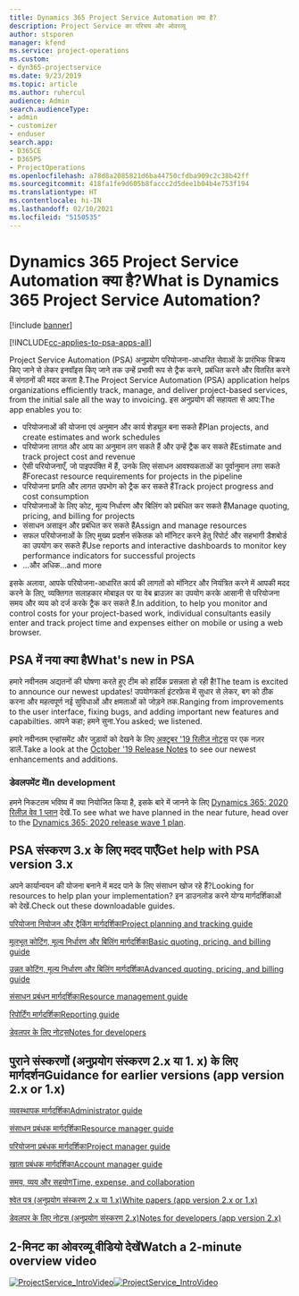 ```yaml
---
title: Dynamics 365 Project Service Automation क्या है?
description: Project Service का परिचय और ओवरव्यू
author: stsporen
manager: kfend
ms.service: project-operations
ms.custom:
- dyn365-projectservice
ms.date: 9/23/2019
ms.topic: article
ms.author: ruhercul
audience: Admin
search.audienceType:
- admin
- customizer
- enduser
search.app:
- D365CE
- D365PS
- ProjectOperations
ms.openlocfilehash: a78d8a2085821d6ba44750cfdba909c2c38b42ff
ms.sourcegitcommit: 418fa1fe9d605b8faccc2d5dee1b04b4e753f194
ms.translationtype: HT
ms.contentlocale: hi-IN
ms.lasthandoff: 02/10/2021
ms.locfileid: "5150535"
---
```

# <a name="what-is-dynamics-365-project-service-automation"></a><span data-ttu-id="8bae9-103">Dynamics 365 Project Service Automation क्या है?</span><span class="sxs-lookup"><span data-stu-id="8bae9-103">What is Dynamics 365 Project Service Automation?</span></span>

[!include [banner](../includes/psa-now-project-operations.md)]

[!INCLUDE[cc-applies-to-psa-apps-all](../includes/cc-applies-to-psa-apps-all.md)]

<span data-ttu-id="8bae9-104">Project Service Automation (PSA) अनुप्रयोग परियोजना-आधारित सेवाओं के प्रारंभिक विक्रय किए जाने से लेकर इनवॉइस किए जाने तक उन्हें प्रभावी रूप से ट्रैक करने, प्रबंधित करने और वितरित करने में संगठनों की मदद करता है.</span><span class="sxs-lookup"><span data-stu-id="8bae9-104">The Project Service Automation (PSA) application helps organizations efficiently track, manage, and deliver project-based services, from the initial sale all the way to invoicing.</span></span> <span data-ttu-id="8bae9-105">इस अनुप्रयोग की सहायता से आप:</span><span class="sxs-lookup"><span data-stu-id="8bae9-105">The app enables you to:</span></span>

- <span data-ttu-id="8bae9-106">परियोजनाओं की योजना एवं अनुमान और कार्य शेड्यूल बना सकते हैं</span><span class="sxs-lookup"><span data-stu-id="8bae9-106">Plan projects, and create estimates and work schedules</span></span>
- <span data-ttu-id="8bae9-107">परियोजना लागत और आय का अनुमान लग सकते हैं और उन्हें ट्रैक कर सकते हैं</span><span class="sxs-lookup"><span data-stu-id="8bae9-107">Estimate and track project cost and revenue</span></span>
- <span data-ttu-id="8bae9-108">ऐसी परियोजनाएँ, जो पाइपपंक्ति में हैं, उनके लिए संसाधन आवश्यकताओं का पूर्वानुमान लगा सकते हैं</span><span class="sxs-lookup"><span data-stu-id="8bae9-108">Forecast resource requirements for projects in the pipeline</span></span>
- <span data-ttu-id="8bae9-109">परियोजना प्रगति और लागत उपभोग को ट्रैक कर सकते हैं</span><span class="sxs-lookup"><span data-stu-id="8bae9-109">Track project progress and cost consumption</span></span>
- <span data-ttu-id="8bae9-110">परियोजनाओं के लिए कोट, मूल्य निर्धारण और बिलिंग को प्रबंधित कर सकते हैं</span><span class="sxs-lookup"><span data-stu-id="8bae9-110">Manage quoting, pricing, and billing for projects</span></span>
- <span data-ttu-id="8bae9-111">संसाधन असाइन और प्रबंधित कर सकते हैं</span><span class="sxs-lookup"><span data-stu-id="8bae9-111">Assign and manage resources</span></span>
- <span data-ttu-id="8bae9-112">सफल परियोजनाओं के लिए मुख्य प्रदर्शन संकेतक को मॉनिटर करने हेतु रिपोर्ट और सहभागी डैशबोर्ड का उपयोग कर सकते हैं</span><span class="sxs-lookup"><span data-stu-id="8bae9-112">Use reports and interactive dashboards to monitor key performance indicators for successful projects</span></span>
- <span data-ttu-id="8bae9-113">...और अधिक</span><span class="sxs-lookup"><span data-stu-id="8bae9-113">...and more</span></span>

<span data-ttu-id="8bae9-114">इसके अलावा, आपके परियोजना-आधारित कार्य की लागतों को मॉनिटर और नियंत्रित करने में आपकी मदद करने के लिए, व्यक्तिगत सलाहकार मोबाइल पर या वेब ब्राउज़र का उपयोग करके आसानी से परियोजना समय और व्यय को दर्ज करके ट्रैक कर सकते हैं.</span><span class="sxs-lookup"><span data-stu-id="8bae9-114">In addition, to help you monitor and control costs for your project-based work, individual consultants easily enter and track project time and expenses either on mobile or using a web browser.</span></span>

## <a name="whats-new-in-psa"></a><span data-ttu-id="8bae9-115">PSA में नया क्या है</span><span class="sxs-lookup"><span data-stu-id="8bae9-115">What's new in PSA</span></span>
<span data-ttu-id="8bae9-116">हमारे नवीनतम अद्यतनों की घोषणा करते हुए टीम को हार्दिक प्रसन्नता हो रही है!</span><span class="sxs-lookup"><span data-stu-id="8bae9-116">The team is excited to announce our newest updates!</span></span> <span data-ttu-id="8bae9-117">उपयोगकर्ता इंटरफ़ेस में सुधार से लेकर, बग को ठीक करना और महत्वपूर्ण नई सुविधाओं और क्षमताओं को जोड़ने तक.</span><span class="sxs-lookup"><span data-stu-id="8bae9-117">Ranging from improvements to the user interface, fixing bugs, and adding important new features and capabilties.</span></span> <span data-ttu-id="8bae9-118">आपने कहा; हमने सुना.</span><span class="sxs-lookup"><span data-stu-id="8bae9-118">You asked; we listened.</span></span>

<span data-ttu-id="8bae9-119">हमारे नवीनतम एन्हांसमेंट और जुड़ावों को देखने के लिए [अक्टूबर '19 रिलीज़ नोट्स](https://docs.microsoft.com/dynamics365-release-plan/2019wave2/index) पर एक नज़र डालें.</span><span class="sxs-lookup"><span data-stu-id="8bae9-119">Take a look at the [October '19 Release Notes](https://docs.microsoft.com/dynamics365-release-plan/2019wave2/index) to see our newest enhancements and additions.</span></span>

### <a name="in-development"></a><span data-ttu-id="8bae9-120">डेवलपमेंट में</span><span class="sxs-lookup"><span data-stu-id="8bae9-120">In development</span></span>
<span data-ttu-id="8bae9-121">हमने निकटतम भविष्य में क्या नियोजित किया है, इसके बारे में जानने के लिए [Dynamics 365: 2020 रिलीज़ वेव 1 प्लान](https://docs.microsoft.com/dynamics365-release-plan/2020wave1/index) देखें.</span><span class="sxs-lookup"><span data-stu-id="8bae9-121">To see what we have planned in the near future, head over to the [Dynamics 365: 2020 release wave 1 plan](https://docs.microsoft.com/dynamics365-release-plan/2020wave1/index).</span></span>

## <a name="get-help-with-psa-version-3x"></a><span data-ttu-id="8bae9-122">PSA संस्करण 3.x के लिए मदद पाएँ</span><span class="sxs-lookup"><span data-stu-id="8bae9-122">Get help with PSA version 3.x</span></span>
<span data-ttu-id="8bae9-123">अपने कार्यान्वयन की योजना बनाने में मदद पाने के लिए संसाधन खोज रहे हैं?</span><span class="sxs-lookup"><span data-stu-id="8bae9-123">Looking for resources to help plan your implementation?</span></span> <span data-ttu-id="8bae9-124">इन डाउनलोड करने योग्य मार्गदर्शिकाओं को देखें.</span><span class="sxs-lookup"><span data-stu-id="8bae9-124">Check out these downloadable guides.</span></span>

 [<span data-ttu-id="8bae9-125">परियोजना नियोजन और ट्रैकिंग मार्गदर्शिका</span><span class="sxs-lookup"><span data-stu-id="8bae9-125">Project planning and tracking guide</span></span>](../psa/implementation-guides/project-planning-tracking.md)

 [<span data-ttu-id="8bae9-126">मूलभूत कोटिंग, मूल्य निर्धारण और बिलिंग मार्गदर्शिका</span><span class="sxs-lookup"><span data-stu-id="8bae9-126">Basic quoting, pricing, and billing guide</span></span>](../psa/implementation-guides/begin-quoting-pricing-billing.md)

 [<span data-ttu-id="8bae9-127">उन्नत कोटिंग, मूल्य निर्धारण और बिलिंग मार्गदर्शिका</span><span class="sxs-lookup"><span data-stu-id="8bae9-127">Advanced quoting, pricing, and billing guide</span></span>](../psa/implementation-guides/adv-quoting-pricing-billing.md)

 [<span data-ttu-id="8bae9-128">संसाधन प्रबंधन मार्गदर्शिका</span><span class="sxs-lookup"><span data-stu-id="8bae9-128">Resource management guide</span></span>](../psa/implementation-guides/resource-management-guide.md)

 [<span data-ttu-id="8bae9-129">रिपोर्टिंग मार्गदर्शिका</span><span class="sxs-lookup"><span data-stu-id="8bae9-129">Reporting guide</span></span>](../psa/implementation-guides/reporting-guide.md)

 [<span data-ttu-id="8bae9-130">डेवलपर के लिए नोट्स</span><span class="sxs-lookup"><span data-stu-id="8bae9-130">Notes for developers</span></span>](../psa/developer-guides/overview-dev-notes-v3.x.md)

## <a name="guidance-for-earlier-versions-app-version-2x-or-1x"></a><span data-ttu-id="8bae9-131">पुराने संस्करणों (अनुप्रयोग संस्करण 2.x या 1. x) के लिए मार्गदर्शन</span><span class="sxs-lookup"><span data-stu-id="8bae9-131">Guidance for earlier versions (app version 2.x or 1.x)</span></span>
 [<span data-ttu-id="8bae9-132">व्यवस्थापक मार्गदर्शिका</span><span class="sxs-lookup"><span data-stu-id="8bae9-132">Administrator guide</span></span>](../psa/admin-guide.md)

 [<span data-ttu-id="8bae9-133">संसाधन प्रबंधक मार्गदर्शिका</span><span class="sxs-lookup"><span data-stu-id="8bae9-133">Resource manager guide</span></span>](../psa/resource-manager-guide.md)

 [<span data-ttu-id="8bae9-134">परियोजना प्रबंधक मार्गदर्शिका</span><span class="sxs-lookup"><span data-stu-id="8bae9-134">Project manager guide</span></span>](../psa/project-manager-guide.md)

 [<span data-ttu-id="8bae9-135">खाता प्रबंधक मार्गदर्शिका</span><span class="sxs-lookup"><span data-stu-id="8bae9-135">Account manager guide</span></span>](../psa/account-manager-guide.md)

 [<span data-ttu-id="8bae9-136">समय, व्यय और सहयोग</span><span class="sxs-lookup"><span data-stu-id="8bae9-136">Time, expense, and collaboration</span></span>](../psa/time-expense-collaboration-guide.md)

 [<span data-ttu-id="8bae9-137">श्वेत पत्र (अनुप्रयोग संस्करण 2.x या 1.x)</span><span class="sxs-lookup"><span data-stu-id="8bae9-137">White papers (app version 2.x or 1.x)</span></span>](../psa/white-papers.md)

 [<span data-ttu-id="8bae9-138">डेवलपर के लिए नोट्स (अनुप्रयोग संस्करण 2.x)</span><span class="sxs-lookup"><span data-stu-id="8bae9-138">Notes for developers (app version 2.x)</span></span>](../psa/developer-guides/add-custom-qoi-forms-v2.x.md)

 ## <a name="watch-a-2-minute-overview-video"></a><span data-ttu-id="8bae9-139">2-मिनट का ओवरव्यू वीडियो देखें</span><span class="sxs-lookup"><span data-stu-id="8bae9-139">Watch a 2-minute overview video</span></span>
 <a name="heroArea"></a> <span data-ttu-id="8bae9-140">[![ProjectService_IntroVideo](../psa/media/project-service-intro-video.png "ProjectService_IntroVideo")](https://go.microsoft.com/fwlink/p/?LinkId=799457)</span><span class="sxs-lookup"><span data-stu-id="8bae9-140">[![ProjectService_IntroVideo](../psa/media/project-service-intro-video.png "ProjectService_IntroVideo")](https://go.microsoft.com/fwlink/p/?LinkId=799457)</span></span>


